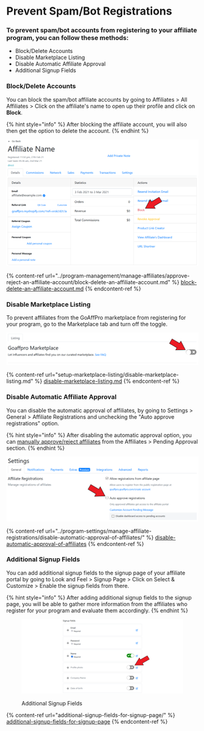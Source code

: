 # Prevent Spam/Bot Registrations

### To prevent spam/bot accounts from registering to your affiliate program, you can follow these methods:

* Block/Delete Accounts
* Disable Marketplace Listing
* Disable Automatic Affiliate Approval&#x20;
* Additional Signup Fields

### Block/Delete Accounts

You can block the spam/bot affiliate accounts by going to Affiliates > All Affiliates > Click on the affiliate's name to open up their profile and click on **Block**.&#x20;

{% hint style="info" %}
After blocking the affiliate account, you will also then get the option to delete the account.
{% endhint %}

![Block/Delete Account](<../.gitbook/assets/Screenshot 2021-03-03 044913.png>)

{% content-ref url="../program-management/manage-affiliates/approve-reject-an-affiliate-account/block-delete-an-affiliate-account.md" %}
[block-delete-an-affiliate-account.md](../program-management/manage-affiliates/approve-reject-an-affiliate-account/block-delete-an-affiliate-account.md)
{% endcontent-ref %}

### Disable Marketplace Listing

To prevent affiliates from the GoAffPro marketplace from registering for your program, go to the Marketplace tab and turn off the toggle.&#x20;

![Disable Marketplace Listing](<../.gitbook/assets/Screenshot 2021-03-03 045200.png>)

{% content-ref url="setup-marketplace-listing/disable-marketplace-listing.md" %}
[disable-marketplace-listing.md](setup-marketplace-listing/disable-marketplace-listing.md)
{% endcontent-ref %}

### Disable Automatic Affiliate Approval&#x20;

You can disable the automatic approval of affiliates, by going to Settings > General > Affiliate Registrations and unchecking the "Auto approve registrations" option.

{% hint style="info" %}
After disabling the automatic approval option, you can [manually approve/reject affiliates](https://docs.goaffpro.com/how-tos/approve-reject-an-affiliate-account) from the Affiliates > Pending Approval section.
{% endhint %}

![Disable Automatic Affiliate Approval](<../.gitbook/assets/Screenshot 2021-03-03 045608.png>)

{% content-ref url="../program-settings/manage-affiliate-registrations/disable-automatic-approval-of-affiliates/" %}
[disable-automatic-approval-of-affiliates](../program-settings/manage-affiliate-registrations/disable-automatic-approval-of-affiliates/)
{% endcontent-ref %}

### Additional Signup Fields

You can add additional signup fields to the signup page of your affiliate portal by going to Look and Feel > Signup Page > Click on Select & Customize > Enable the signup fields from there.&#x20;

{% hint style="info" %}
After adding additional signup fields to the signup page, you will be able to gather more information from the affiliates who register for your program and evaluate them accordingly.
{% endhint %}

<figure><img src="../.gitbook/assets/Screenshot 2023-02-21 164159.png" alt=""><figcaption><p>Additional Signup Fields</p></figcaption></figure>

{% content-ref url="additional-signup-fields-for-signup-page/" %}
[additional-signup-fields-for-signup-page](additional-signup-fields-for-signup-page/)
{% endcontent-ref %}
